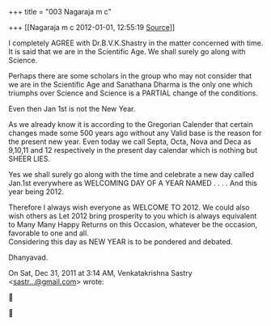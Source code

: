 +++
title = "003 Nagaraja m c"

+++
[[Nagaraja m c	2012-01-01, 12:55:19 [Source](https://groups.google.com/g/bvparishat/c/k5Pdhx7KBMY)]]



I completely AGREE with Dr.B.V.K.Shastry in the matter concerned with time. It is said that we are in the Scientific Age. We shall surely go along with Science.

Perhaps there are some scholars in the group who may not consider that we are in the Scientific Age and Sanathana Dharma is the only one which triumphs over Science and Science is a PARTIAL change of the conditions.

Even then Jan 1st is not the New Year.

As we already know it is according to the Gregorian Calender that certain changes made some 500 years ago without any Valid base is the reason for the present new year. Even today we call Septa, Octa, Nova and Deca as 9,10,11 and 12 respectively in the present day calendar which is nothing but SHEER LIES.

Yes we shall surely go along with the time and celebrate a new day called Jan.1st everywhere as WELCOMING DAY OF A YEAR NAMED . . . . And this year being 2012.

Therefore I always wish everyone as WELCOME TO 2012. We could also wish others as Let 2012 bring prosperity to you which is always equivalent to Many Many Happy Returns on this Occasion, whatever be the occasion, favorable to one and all.  
Considering this day as NEW YEAR is to be pondered and debated.

Dhanyavad.  

On Sat, Dec 31, 2011 at 3:14 AM, Venkatakrishna Sastry \<[sastr...@gmail.com]()\> wrote:  






